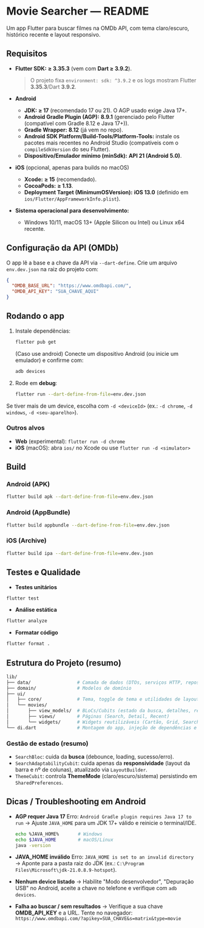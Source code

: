 # Movie Searcher — README

Um app Flutter para buscar filmes na OMDb API, com tema claro/escuro, histórico recente e layout responsivo.

## Requisitos

* **Flutter SDK:** **≥ 3.35.3** (vem com **Dart ≥ 3.9.2**).

  > O projeto fixa `environment: sdk: ^3.9.2` e os logs mostram Flutter **3.35.3**/Dart **3.9.2**.
* **Android**

  * **JDK:** **≥ 17** (recomendado 17 ou 21). O AGP usado exige Java 17+.
  * **Android Gradle Plugin (AGP):** **8.9.1** (gerenciado pelo Flutter (compatível com Gradle 8.12 e Java 17+)).
  * **Gradle Wrapper:** **8.12** (já vem no repo).
  * **Android SDK Platform/Build-Tools/Platform-Tools:** instale os pacotes mais recentes no Android Studio (compatíveis com o `compileSdkVersion` do seu Flutter).
  * **Dispositivo/Emulador mínimo (minSdk):** **API 21 (Android 5.0)**.
* **iOS** (opcional, apenas para builds no macOS)

  * **Xcode:** **≥ 15** (recomendado).
  * **CocoaPods:** **≥ 1.13**.
  * **Deployment Target (MinimumOSVersion):** **iOS 13.0** (definido em `ios/Flutter/AppFrameworkInfo.plist`).
* **Sistema operacional para desenvolvimento:**

  * Windows 10/11, macOS 13+ (Apple Silicon ou Intel) ou Linux x64 recente.

## Configuração da API (OMDb)

O app lê a base e a chave da API via `--dart-define`. Crie um arquivo `env.dev.json` na raiz do projeto com:

```json
{
  "OMDB_BASE_URL": "https://www.omdbapi.com/",
  "OMDB_API_KEY": "SUA_CHAVE_AQUI"
}
```

## Rodando o app

1. Instale dependências:

    ```bash
    flutter pub get
    ```

    (Caso use android) Conecte um dispositivo Android (ou inicie um emulador) e confirme com:

      ```bash
      adb devices
      ```

2. Rode em **debug**:

    ```bash
    flutter run --dart-define-from-file=env.dev.json
    ```

Se tiver mais de um device, escolha com `-d <deviceId>` (ex.: `-d chrome`, `-d windows`, `-d <seu-aparelho>`).

### Outros alvos

* **Web** (experimental): `flutter run -d chrome`
* **iOS** (macOS): abra `ios/` no Xcode ou use `flutter run -d <simulator>`

## Build

### Android (APK)

```bash
flutter build apk --dart-define-from-file=env.dev.json
```

### Android (AppBundle)

```bash
flutter build appbundle --dart-define-from-file=env.dev.json
```

### iOS (Archive)

```bash
flutter build ipa --dart-define-from-file=env.dev.json
```

## Testes e Qualidade

* **Testes unitários**

```bash
flutter test
```

* **Análise estática**

```bash
flutter analyze
```

* **Formatar código**

```bash
flutter format .
```

## Estrutura do Projeto (resumo)

``` bash
lib/
├── data/                 # Camada de dados (DTOs, serviços HTTP, repositórios)
├── domain/               # Modelos de domínio
├── ui/
│   ├── core/             # Tema, toggle de tema e utilidades de layout
│   └── movies/
│       ├── view_models/  # BLoCs/Cubits (estado da busca, detalhes, recentes, adaptabilidade)
│       ├── views/        # Páginas (Search, Detail, Recent)
│       └── widgets/      # Widgets reutilizáveis (Cartão, Grid, SearchBar, Slivers)
└── di.dart               # Montagem do app, injeção de dependências e rotas
```

### Gestão de estado (resumo)

* `SearchBloc`: cuida da **busca** (debounce, loading, sucesso/erro).
* `SearchAdaptabilityCubit`: cuida apenas da **responsividade** (layout da barra e nº de colunas), atualizado via `LayoutBuilder`.
* `ThemeCubit`: controla **ThemeMode** (claro/escuro/sistema) persistindo em `SharedPreferences`.

## Dicas / Troubleshooting em Android

* **AGP requer Java 17**
  Erro: `Android Gradle plugin requires Java 17 to run`
  → Ajuste `JAVA_HOME` para um JDK 17+ válido e reinicie o terminal/IDE.

  ```bash
  echo %JAVA_HOME%       # Windows
  echo $JAVA_HOME        # macOS/Linux
  java -version
  ```

* **JAVA\_HOME inválido**
  Erro: `JAVA_HOME is set to an invalid directory`
  → Aponte para a pasta raiz do JDK (ex.: `C:\Program Files\Microsoft\jdk-21.0.8.9-hotspot`).

* **Nenhum device listado**
  → Habilite "Modo desenvolvedor", "Depuração USB" no Android, aceite a chave no telefone e verifique com `adb devices`.

* **Falha ao buscar / sem resultados**
  → Verifique a sua chave **OMDB\_API\_KEY** e a URL. Tente no navegador:
  `https://www.omdbapi.com/?apikey=SUA_CHAVE&s=matrix&type=movie`
